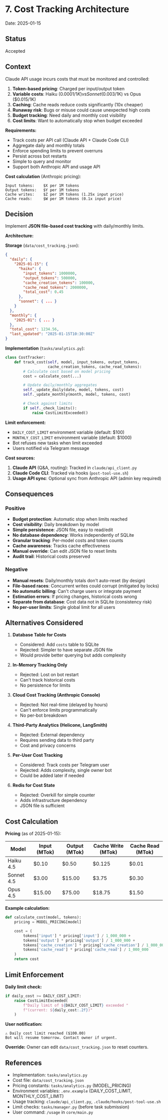 # 7. Cost Tracking Architecture

Date: 2025-01-15

## Status

Accepted

## Context

Claude API usage incurs costs that must be monitored and controlled:

1. **Token-based pricing**: Charged per input/output token
2. **Variable costs**: Haiku ($0.0001/1K) vs Sonnet ($0.003/1K) vs Opus ($0.015/1K)
3. **Caching**: Cache reads reduce costs significantly (10x cheaper)
4. **Runaway risk**: Bugs or misuse could cause unexpected high costs
5. **Budget tracking**: Need daily and monthly cost visibility
6. **Cost limits**: Want to automatically stop when budget exceeded

**Requirements:**
- Track costs per API call (Claude API + Claude Code CLI)
- Aggregate daily and monthly totals
- Enforce spending limits to prevent overruns
- Persist across bot restarts
- Simple to query and monitor
- Support both Anthropic API and usage API

**Cost calculation** (Anthropic pricing):
```
Input tokens:    $X per 1M tokens
Output tokens:   $Y per 1M tokens
Cache writes:    $Z per 1M tokens (1.25x input price)
Cache reads:     $W per 1M tokens (0.1x input price)
```

## Decision

Implement **JSON file-based cost tracking** with daily/monthly limits.

**Architecture:**

**Storage** (`data/cost_tracking.json`):
```json
{
  "daily": {
    "2025-01-15": {
      "haiku": {
        "input_tokens": 1000000,
        "output_tokens": 500000,
        "cache_creation_tokens": 100000,
        "cache_read_tokens": 2000000,
        "total_cost": 0.45
      },
      "sonnet": { ... }
    }
  },
  "monthly": {
    "2025-01": { ... }
  },
  "total_cost": 1234.56,
  "last_updated": "2025-01-15T10:30:00Z"
}
```

**Implementation** (`tasks/analytics.py`):
```python
class CostTracker:
    def track_cost(self, model, input_tokens, output_tokens,
                   cache_creation_tokens, cache_read_tokens):
        # Calculate cost based on model pricing
        cost = calculate_cost(...)

        # Update daily/monthly aggregates
        self._update_daily(date, model, tokens, cost)
        self._update_monthly(month, model, tokens, cost)

        # Check against limits
        if self._check_limits():
            raise CostLimitExceeded()
```

**Limit enforcement:**
- `DAILY_COST_LIMIT` environment variable (default: $100)
- `MONTHLY_COST_LIMIT` environment variable (default: $1000)
- Bot refuses new tasks when limit exceeded
- Users notified via Telegram message

**Cost sources:**
1. **Claude API** (Q&A, routing): Tracked in `claude/api_client.py`
2. **Claude Code CLI**: Tracked via hooks (`post-tool-use.sh`)
3. **Usage API sync**: Optional sync from Anthropic API (admin key required)

## Consequences

### Positive

- **Budget protection**: Automatic stop when limits reached
- **Cost visibility**: Daily breakdown by model
- **Simple persistence**: JSON file, easy to read/edit
- **No database dependency**: Works independently of SQLite
- **Granular tracking**: Per-model costs and token counts
- **Cache awareness**: Tracks cache effectiveness
- **Manual override**: Can edit JSON file to reset limits
- **Audit trail**: Historical costs preserved

### Negative

- **Manual resets**: Daily/monthly totals don't auto-reset (by design)
- **File-based races**: Concurrent writes could corrupt (mitigated by locks)
- **No automatic billing**: Can't charge users or integrate payment
- **Estimation errors**: If pricing changes, historical costs wrong
- **Separate from database**: Cost data not in SQLite (consistency risk)
- **No per-user limits**: Single global limit for all users

## Alternatives Considered

1. **Database Table for Costs**
   - Considered: Add `costs` table to SQLite
   - Rejected: Simpler to have separate JSON file
   - Would provide better querying but adds complexity

2. **In-Memory Tracking Only**
   - Rejected: Lost on bot restart
   - Can't track historical costs
   - No persistence for limits

3. **Cloud Cost Tracking (Anthropic Console)**
   - Rejected: Not real-time (delayed by hours)
   - Can't enforce limits programmatically
   - No per-bot breakdown

4. **Third-Party Analytics (Helicone, LangSmith)**
   - Rejected: External dependency
   - Requires sending data to third party
   - Cost and privacy concerns

5. **Per-User Cost Tracking**
   - Considered: Track costs per Telegram user
   - Rejected: Adds complexity, single owner bot
   - Could be added later if needed

6. **Redis for Cost State**
   - Rejected: Overkill for simple counter
   - Adds infrastructure dependency
   - JSON file is sufficient

## Cost Calculation

**Pricing** (as of 2025-01-15):

| Model | Input (MTok) | Output (MTok) | Cache Write (MTok) | Cache Read (MTok) |
|-------|-------------|---------------|-------------------|-------------------|
| Haiku 4.5 | $0.10 | $0.50 | $0.125 | $0.01 |
| Sonnet 4.5 | $3.00 | $15.00 | $3.75 | $0.30 |
| Opus 4.5 | $15.00 | $75.00 | $18.75 | $1.50 |

**Example calculation:**
```python
def calculate_cost(model, tokens):
    pricing = MODEL_PRICING[model]

    cost = (
        tokens['input'] * pricing['input'] / 1_000_000 +
        tokens['output'] * pricing['output'] / 1_000_000 +
        tokens['cache_creation'] * pricing['cache_creation'] / 1_000_000 +
        tokens['cache_read'] * pricing['cache_read'] / 1_000_000
    )
    return cost
```

## Limit Enforcement

**Daily limit check:**
```python
if daily_cost >= DAILY_COST_LIMIT:
    raise CostLimitExceeded(
        f"Daily limit of ${DAILY_COST_LIMIT} exceeded "
        f"(current: ${daily_cost:.2f})"
    )
```

**User notification:**
```
⚠️ Daily cost limit reached ($100.00)
Bot will resume tomorrow. Contact owner if urgent.
```

**Override:** Owner can edit `data/cost_tracking.json` to reset counters.

## References

- Implementation: `tasks/analytics.py`
- Cost file: `data/cost_tracking.json`
- Pricing constants: `tasks/analytics.py` (MODEL_PRICING)
- Environment variables: `.env.example` (DAILY_COST_LIMIT, MONTHLY_COST_LIMIT)
- Usage tracking: `claude/api_client.py`, `.claude/hooks/post-tool-use.sh`
- Limit checks: `tasks/manager.py` (before task submission)
- User command: `/usage` in `core/main.py`
